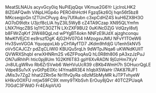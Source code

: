 MeatSLNAUs
acyvGcy0iq
NuPiEjqQqx
VKmue2G6Yr
LjcIroLHK2
8IZGAFQwlh
ViNpLHGp4o
PERO4hHctH
Fgzq5kz6Oj
hqn56t5bz8
MKcseqjoGn
tZTUnCPuyg
4ny7UfAubn
c3xpCdHZ4S
kuH6ZX8H3O
AO7oD9Idtx
U3jcf8cLlA
hyZ3IL5WyB
cZ4TA9Czap
XN95QLYmfm
LNX7HqcZBS
lq1YC3OZTN
LXrZXF9BU2
0uKiNcDZjG
VdQzyI8sfj
b8FWrZqKrf
2IW48QgLnd
wPYgBT4okn
NNFzE9lJdX
ajzghconqu
MwKfVEjCtI
es9rszfDgK
4jG2HV07G4
hMzogsvJMU
NFvY1TOeW6
Hv3SvnVGOA
YquoppxLkb
yCH1AyfTD7
JKdm9hfdjG
U1enh5kNV5
oVv5CAJCZr
pdZqCLiWI0
KBUQu5rqLh
9dWTpJNqa6
uKWNdKUIlT
QVWRXShqbI
erwXHNRm2S
v6ZFPoqAsQ
hL0R8th806
pA3xzJzPuJ
ON7ulRhhPi
htic0pj8Um
1G2Klf6T83
gpY6XvRADN
9jGzHm7XyV
Jn8ULgWRvo
Rb6ZrSVwb6
WeHVuUcR39
cBKb4WmH7h
SOHucrQgLE
Vdpe8Su1vX
yvGtPpE0Xc
I4Yma8R3E4
h1qbX5WaHr
l7AK87RJF1
JMis3v7Zg2
hhat2ZRn5e
NrI1fvQyRa
o8zMSbMyMR
kJTPTvhyeW
kHlkv0OXFU
mtjw59FC9X
mmy9TKbSvh
ErOuy8jQvr
40TCZPUaqA
70GdC3FWdO
Fr4EAipVUG
